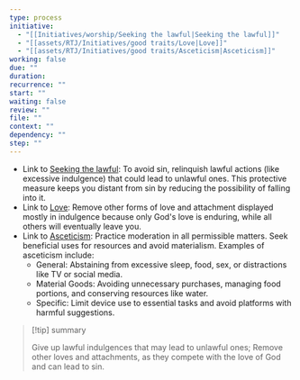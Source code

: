 ```yaml
---
type: process
initiative:
  - "[[Initiatives/worship/Seeking the lawful|Seeking the lawful]]"
  - "[[assets/RTJ/Initiatives/good traits/Love|Love]]"
  - "[[assets/RTJ/Initiatives/good traits/Asceticism|Asceticism]]"
working: false
due: ""
duration: 
recurrence: ""
start: ""
waiting: false
review: ""
file: ""
context: ""
dependency: ""
step: ""
---
```


* Link to [Seeking the lawful](Initiatives/worship/Seeking%20the%20lawful.md): To avoid sin, relinquish lawful actions (like excessive indulgence) that could lead to unlawful ones. This protective measure keeps you distant from sin by reducing the possibility of falling into it.
* Link to [Love](assets/RTJ/Initiatives/good%20traits/Love.md): Remove other forms of love and attachment displayed mostly in indulgence because only God's love is enduring, while all others will eventually leave you.
* Link to [Asceticism](assets/RTJ/Initiatives/good%20traits/Asceticism.md): Practice moderation in all permissible matters. Seek beneficial uses for resources and avoid materialism. Examples of asceticism include:
	* General: Abstaining from excessive sleep, food, sex, or distractions like TV or social media.
	* Material Goods: Avoiding unnecessary purchases, managing food portions, and conserving resources like water.
	* Specific: Limit device use to essential tasks and avoid platforms with harmful suggestions.

> [!tip] summary
> 
> 
> Give up lawful indulgences that may lead to unlawful ones; Remove other loves and attachments, as they compete with the love of God and can lead to sin.
> 
  
